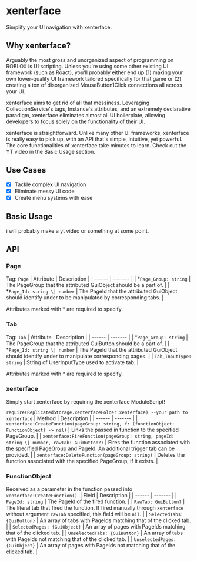 # xenterface
Simplify your UI navigation with xenterface.

## Why xenterface?
Arguably the most gross and unorganized aspect of programming on ROBLOX is UI scripting. Unless you're using some other existing UI framework (such as Roact), you'll probably either end up (1) making your own lower-quality UI framework tailored specifically for that game or (2) creating a ton of disorganized MouseButton1Click connections all across your UI. 

xenterface aims to get rid of all that messiness. Leveraging CollectionService's tags, Instance's attributes, and an extremely declarative paradigm, xenterface eliminates almost all UI boilerplate, allowing developers to focus solely on the functionality of their UI.

xenterface is straightforward. Unlike many other UI frameworks, xenterface is really easy to pick up, with an API that's simple, intuitive, yet powerful. The core functionalities of xenterface take minutes to learn. Check out the YT video in the Basic Usage section.

## Use Cases
- [x] Tackle complex UI navigation
- [x] Eliminate messy UI code
- [x] Create menu systems with ease

## Basic Usage
i will probably make a yt video or something at some point.

## API
### Page
Tag: `Page`
| Attribute | Description |
| ------ | ------- |
| *`Page_Group: string` | The PageGroup that the attributed GuiObject should be a part of. |
| *`Page_Id: string \| number` | The PageId that the attributed GuiObject should identify under to be manipulated by corresponding tabs. |

Attributes marked with * are required to specify.

### Tab
Tag: `Tab`
| Attribute | Description |
| ------ | ------- |
| *`Page_Group: string` | The PageGroup that the attributed GuiButton should be a part of. |
| *`Page_Id: string \| number` | The PageId that the attributed GuiObject should identify under to manipulate corresponding pages. |
| `Tab_InputType: string` | String of UserInputType used to activate tab. |

Attributes marked with * are required to specify.

### xenterface
Simply start xenterface by requiring the xenterface ModuleScript!

`require(ReplicatedStorage.xenterfaceFolder.xenterface) --your path to xenterface`
| Method | Description |
| ------ | ------- |
| `xenterface:CreateFunction(pageGroup: string, f: (functionObject: FunctionObject) -> nil)` | Links the passed in function to the specified PageGroup. |
| `xenterface:FireFunction(pageGroup: string, pageId: string \| number, rawTab: GuiButton?)` | Fires the function associated with the specified PageGroup and PageId. An additional trigger tab can be provided. |
| `xenterface:DeleteFunction(pageGroup: string)` | Deletes the function associated with the specified PageGroup, if it exists. |
### FunctionObject
Received as a parameter in the function passed into `xenterface:CreateFunction()`.
| Field | Description |
| ------ | ------- |
| `PageId: string` | The PageId of the fired function. |
| `RawTab: GuiButton?` | The literal tab that fired the function. If fired manually through `xenterface` without argument `rawTab` specified, this field will be `nil`. |
| `SelectedTabs: {GuiButton}` | An array of tabs with PageIds matching that of the clicked tab. |
| `SelectedPages: {GuiObject}` | An array of pages with PageIds matching that of the clicked tab. |
| `UnselectedTabs: {GuiButton}` | An array of tabs with PageIds not matching that of the clicked tab. |
| `UnselectedPages: {GuiObject}` | An array of pages with PageIds not matching that of the clicked tab. |